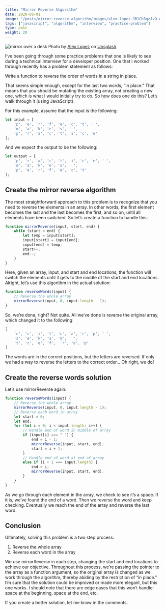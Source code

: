 ```yaml
---
title: "Mirror Reverse Algorithm"
date: 2020-08-01
image: "/posts/mirror-reverse-algorithm/images/alex-lopez-JR1ChBgzJvQ-unsplash.jpg"
tags: ["javascript", "algorithm", "interview", "practice-problem"]
type: post
weight: 20
---
```


![mirror over a desk](/posts/mirror-reverse-algorithm/images/alex-lopez-JR1ChBgzJvQ-unsplash.jpg)
Photo by [Alex Lopez](https://unsplash.com/@alex_lopez00) on [Unsplash](https://unsplash.com/?utm_source=medium&utm_medium=referral)

I’ve been going through some practice problems that one is likely to see during a technical interview for a developer position. One that I worked through recently has a problem statement as follows:

Write a function to reverse the order of words in a string in place.

That seems simple enough, except for the last two words, “in place.” That means that you should be mutating the existing array, not creating a new one, which is what I would initially try to do. So how does one do this? Let’s walk through it (using JavaScript).

For this example, assume that the input is the following:
```js
let input = [
    'p', 'e', 'r', 'f', 'e', 'c', 't', ' ',
    'm', 'a', 'k', 'e', 's', ' ',
    'p', 'r', 'a', 'c', 't', 'i', 'c', 'e'
];
```

And we expect the output to be the following:
```js
let output = [
    'p', 'r', 'a', 'c', 't', 'i', 'c', 'e', ' ',
    'm', 'a', 'k', 'e', 's', ' ',
    'p', 'e', 'r', 'f', 'e', 'c', 't'
];
```

## Create the mirror reverse algorithm

The most straightforward approach to this problem is to recognize that you need to reverse the elements in an array. In other words, the first element becomes the last and the last becomes the first, and so on, until all elements have been switched. So let’s create a function to handle this:
```js
function mirrorReverse(input, start, end) {
    while (start < end) {
        let temp = input[start];
        input[start] = input[end];
        input[end] = temp;
        start++;
        end--;
    }
}
```

Here, given an array, input, and start and end locations, the function will switch the elements until it gets to the middle of the start and end locations. Alright, let’s use this algorithm in the actual solution:
```js
function reverseWords(input) {
    // Reverse the whole array
    mirrorReverse(input, 0, input.length - 1);
}
```

So, we’re done, right? Not quite. All we’ve done is reverse the original array, which changed it to the following:
```js
[
    'e', 'c', 'i', 't', 'c', 'a', 'r', 'p', ' ',
    's', 'e', 'k', 'a', 'm', ' ',
    't', 'c', 'e', 'f',  'r', 'e', 'p'
]
```

The words are in the correct positions, but the letters are reversed. If only we had a way to reverse the letters to the correct order… Oh right, we do!

## Create the reverse words solution

Let’s use mirrorReverse again:
```js
function reverseWords(input) {
    // Reverse the whole array
    mirrorReverse(input, 0, input.length - 1);
    // Reverse each word in array
    let start = 0;
    let end;
    for (let i = 0; i < input.length; i++) {
        // Handle end of word in middle of array
        if (input[i] === " ") {
            end = i - 1;
            mirrorReverse(input, start, end);
            start = i + 1;
        }
        // Handle end of word at end of array
        else if (i + 1 === input.length) {
            end = i;
            mirrorReverse(input, start, end);
        }
    }
}
```

As we go through each element in the array, we check to see it’s a space. If it is, we’ve found the end of a word. Then we reverse the word and keep checking. Eventually we reach the end of the array and reverse the last word.

## Conclusion

Ultimately, solving this problem is a two step process:
1. Reverse the whole array
1. Reverse each word in the array

We use mirrorReverse in each step, changing the start and end locations to achieve our objective. Throughout this process, we’re passing the pointer to the array as a function argument, so the original array is changed as we work through the algorithm, thereby abiding by the restriction of “in place.” I’m sure that the solution could be improved or made more elegant, but this one works. I should note that there are edge cases that this won’t handle: space at the beginning, space at the end, etc.

If you create a better solution, let me know in the comments.